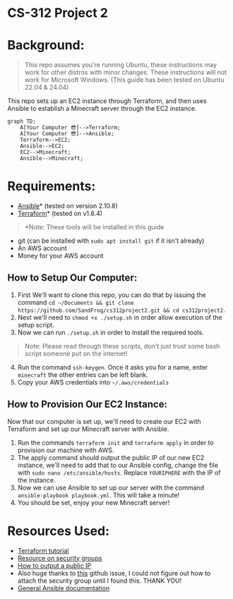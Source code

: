 # CS-312 Project 2
# Background:
> This repo assumes you're running Ubuntu, these instructions may work for other distros with minor changes. These instructions will not work for Microsoft Windows. (This guide has been tested on Ubuntu 22.04 & 24.04)

This repo sets up an EC2 instance through Terraform, and then uses Ansible to establish a Minecraft server through the EC2 instance.

```mermaid
graph TD;
    A[Your Computer 😎]-->Terraform;
    A[Your Computer 😎]-->Ansible;
    Terraform-->EC2;
    Ansible-->EC2;
    EC2-->Minecraft;
    Ansible-->Minecraft;
```

# Requirements:
- [Ansible](https://docs.ansible.com/ansible/latest/installation_guide/intro_installation.html)* (tested on version 2.10.8)
- [Terraform](https://developer.hashicorp.com/terraform/install)* (tested on v1.8.4)

> *Note: These tools will be installed in this guide

- git (can be installed with `sudo apt install git` if it isn't already)
- An AWS account
- Money for your AWS account

## How to Setup Our Computer:

1. First We'll want to clone this repo, you can do that by issuing the command `cd ~/Documents && git clone https://github.com/SandFrog/cs312project2.git && cd cs312project2`.
2.  Next we'll need to `chmod +x ./setup.sh` in order allow execution of the setup script.
3. Now we can run `./setup.sh` in order to install the required tools.

> Note: Please read through these scripts, don't just trust some bash script someone put on the internet!

4. Run the command `ssh-keygen`. Once it asks you for a name, enter `minecraft` the other entries can be left blank.
5. Copy your AWS credentials into `~/.aws/credentials`

## How to Provision Our EC2 Instance: 
Now that our computer is set up, we'll need to create our EC2 with Terraform and set up our Minecraft server with Ansible.


1. Run the commands `terraform init` and `terraform apply` in order to provision our machine with AWS.
2. The apply command should output the public IP of our new EC2 instance, we'll need to add that to our Ansible config, change the file with `sudo nano /etc/ansible/hosts`. Replace `YOURIPHERE` with the IP of the instance.
3. Now we can use Ansible to set up our server with the command `ansible-playbook playbook.yml`. This will take a minute!
4. You should be set, enjoy your new Minecraft server!

# Resources Used:
- [Terraform tutorial](https://developer.hashicorp.com/terraform/tutorials/aws-get-started/aws-build)
- [Resource on security groups](https://registry.terraform.io/providers/hashicorp/aws/latest/docs/resources/security_group.html)
- [How to output a public IP](https://developer.hashicorp.com/terraform/tutorials/aws-get-started/aws-outputs)
- Also huge thanks to [this](https://github.com/hashicorp/terraform/issues/2164) github issue, I could not figure out how to attach the security group until I found this. THANK YOU!
- [General Ansible documentation](https://docs.ansible.com/)